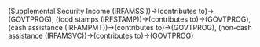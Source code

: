 (Supplemental Security Income (IRFAMSSI))->(contributes to)->(GOVTPROG), (food stamps (IRFSTAMP))->(contributes to)->(GOVTPROG), (cash assistance (IRFAMPMT))->(contributes to)->(GOVTPROG), (non-cash assistance (IRFAMSVC))->(contributes to)->(GOVTPROG)